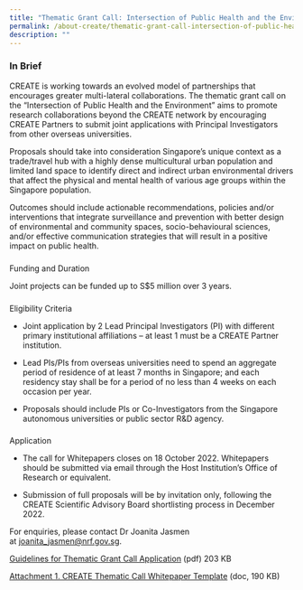 ```yaml
---
title: "Thematic Grant Call: Intersection of Public Health and the Environment"
permalink: /about-create/thematic-grant-call-intersection-of-public-health-and-the-environment/
description: ""
---
```

### In Brief

  
CREATE is working towards an evolved model of partnerships that encourages greater multi-lateral collaborations. The thematic grant call on the “Intersection of Public Health and the Environment” aims to promote research collaborations beyond the CREATE network by encouraging CREATE Partners to submit joint applications with Principal Investigators from other overseas universities.  
  
Proposals should take into consideration Singapore’s unique context as a trade/travel hub with a highly dense multicultural urban population and limited land space to identify direct and indirect urban environmental drivers that affect the physical and mental health of various age groups within the Singapore population.  
  
Outcomes should include actionable recommendations, policies and/or interventions that integrate surveillance and prevention with better design of environmental and community spaces, socio-behavioural sciences, and/or effective communication strategies that will result in a positive impact on public health.  
  

###   
Funding and Duration

  
Joint projects can be funded up to S$5 million over 3 years.  

###   
  
Eligibility Criteria

  
*   Joint application by 2 Lead Principal Investigators (PI) with different primary institutional affiliations – at least 1 must be a CREATE Partner institution.
  
*   Lead PIs/PIs from overseas universities need to spend an aggregate period of residence of at least 7 months in Singapore; and each residency stay shall be for a period of no less than 4 weeks on each occasion per year.
  
*   Proposals should include PIs or Co-Investigators from the Singapore autonomous universities or public sector R&D agency.

###   
  
Application

  

*   The call for Whitepapers closes on 18 October 2022. Whitepapers should be submitted via email through the Host Institution’s Office of Research or equivalent.
  
*   Submission of full proposals will be by invitation only, following the CREATE Scientific Advisory Board shortlisting process in December 2022.
  

  
For enquiries, please contact Dr Joanita Jasmen at [joanita\_jasmen@nrf.gov.sg](mailto:%20joanita_jasmen@nrf.gov.sg).  
  


[Guidelines for Thematic Grant Call Application](/files/guidelines-for-thematic-grant-call-application.pdf)
 (pdf) 203 KB
 
 
[Attachment 1. CREATE Thematic Call Whitepaper Template](https://www.create.edu.sg/docs/default-source/default-document-library/attachment-1-create-thematic-call-whitepaper-template.doc?sfvrsn=294c8e48_2) (doc, 190 KB)